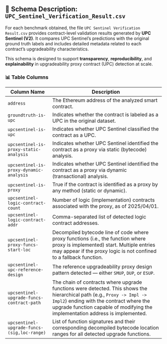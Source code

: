 ## 📄 Schema Description: `UPC_Sentinel_Verification_Result.csv`

For each benchmark obtained, the file `UPC Sentinel Verification Result.csv` provides contract-level validation results generated by **UPC Sentinel (V2)**. It compares UPC Sentinel’s predictions with the original ground truth labels and includes detailed metadata related to each contract’s upgradeability characteristics.

This schema is designed to support **transparency**, **reproducibility**, and **explainability** in upgradeability proxy contract (UPC) detection at scale.

### 📊 Table Columns

| **Column Name**                                  | **Description**                                                                 |
|--------------------------------------------------|---------------------------------------------------------------------------------|
| `address`                                        | The Ethereum address of the analyzed smart contract.                           |
| `groundtruth-is-upc`                             | Indicates whether the contract is labeled as a UPC in the original dataset.    |
| `upcsentinel-is-upc`                             | Indicates whether UPC Sentinel classified the contract as a UPC.               |
| `upcsentinel-is-proxy-static-analysis`           | Indicates whether UPC Sentinel identified the contract as a proxy via static (bytecode) analysis. |
| `upcsentinel-is-proxy-dynamic-analysis`          | Indicates whether UPC Sentinel identified the contract as a proxy via dynamic (transactional) analysis. |
| `upcsentinel-is-proxy`                           | True if the contract is identified as a proxy by any method (static or dynamic). |
| `upcsentinel-logic-contract-count`               | Number of logic (implementation) contracts associated with the proxy, as of 2025/04/01. |
| `upcsentinel-logic-contract-addr`                | Comma-separated list of detected logic contract addresses.                     |
| `upcsentinel-proxy-funcs-start-loc`              | Decompiled bytecode line of code where proxy functions (i.e., the function where proxy is implemented) start. Multiple entries may appear if the proxy logic is not confined to a fallback function. |
| `upcsentinel-upc-reference-design`               | The reference upgradeability proxy design pattern detected — either `SMUP`, `DUP`, or `ESUP`. |
| `upcsentinel-upgrade-funcs-contract-path`        | The chain of contracts where upgrade functions were detected. This shows the hierarchical path (e.g., `Proxy -> Impl -> Impl2`) ending with the contract where the upgrade function capable of modifying the implementation address is implemented. |
| `upcsentinel-upgrade-funcs-(sig,loc-range)`      | List of function signatures and their corresponding decompiled bytecode location ranges for all detected upgrade functions. |

